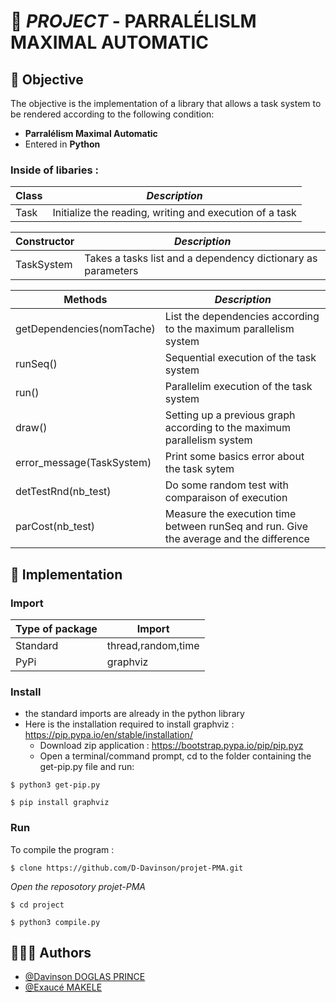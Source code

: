 # 🚀 _PROJECT_ - PARRALÉLISLM MAXIMAL AUTOMATIC

## 💫 Objective

The objective is the implementation of a library that allows a task system to be rendered according to the following condition:
- **Parralélism Maximal Automatic**
- Entered in **Python**

### Inside of libaries :

| Class | _Description_ |
|-|-|
| Task  | Initialize the reading, writing and execution of a task|

| Constructor | _Description_ |
|-|-|
| TaskSystem  | Takes a tasks list and a dependency dictionary as parameters|

| Methods | _Description_ |
|-|-|
|getDependencies(nomTache)|List the dependencies according to the maximum parallelism system|
|runSeq()|Sequential execution of the task system|
|run()|Parallelim execution of the task system|
|draw()|Setting up a previous graph according to the maximum parallelism system|
|error_message(TaskSystem)|Print some basics error about the task sytem|
|detTestRnd(nb_test)|Do some random test with comparaison of execution|
|parCost(nb_test)|Measure the execution time between runSeq and run. Give the average and the difference|


## 💫 Implementation

### Import
| Type of package | Import |
|-|-|
|Standard|thread,random,time|
|PyPi| graphviz|

### Install
- the standard imports are already in the python library
- Here is the installation required to install graphviz :
    https://pip.pypa.io/en/stable/installation/
  - Download zip application :  https://bootstrap.pypa.io/pip/pip.pyz
  - Open a terminal/command prompt, cd to the folder containing the get-pip.py file and run:
```  
$ python3 get-pip.py

$ pip install graphviz
```
### Run

To compile the program :
```
$ clone https://github.com/D-Davinson/projet-PMA.git
```
_Open the reposotory projet-PMA_

```
$ cd project

$ python3 compile.py
```

## 🧑🏽‍💻 Authors

- [@Davinson DOGLAS PRINCE](https://github.com/D-Davinson)
- [@Exaucé MAKELE](https://github.com/M-Exauce)
